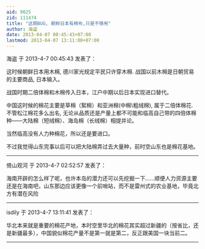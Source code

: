 ```yaml
---
aid: 9025
zid: 111474
title: "这期BUG, 朝鲜日本有棉布,只是不够用"
author: 海盗
date: 2013-04-07 00:45:43+07:00
lastmod: 2013-04-07 13:11:00+07:00
---
```


海盗 于 2013-4-7 00:45:43 发表了：

这时候朝鲜日本用木棉, 德川家光规定平民只许穿木棉. 战国以前木棉是日朝贸易的主要商品, 日本输入。

战国时期二倍体棉和木棉传入日本，江户中期以后日本实现进口替代。

中国这时候的棉花主要是草棉（絮棉）和亚洲棉(中棉\粗绒棉), 属于二倍体棉花. 不管松江棉花多么出名, 无论从品质还是产量上都不可能和临高自己带的四倍体棉种——大陆棉（短绒棉）、海岛棉（长绒棉）相提并论。

当然临高没有人力种棉花，所以还是要进口。

不过我觉得山东完事以后可以把大陆棉弄过去大量种，前时空山东也是棉花基地。

---

倚山观河 于 2013-4-7 02:52:57 发表了：

海南开辟的怎么样了呢，也许本岛的潜力还可以先挖掘一下……顺便人力资源主要还是在海南吧，山东那边应该更像一个前哨站，而不是雷州式的农业基地，毕竟北方有潜在风险

---

isdily 于 2013-4-7 13:11:41 发表了：

华北本来就是重要的棉花产地，本时空里华北的棉花其实超过新疆的（按省比，还是新疆最多），中国貌似棉花产量不是第一就是第二，反正跟美国一块当前二。

---

